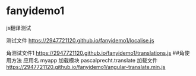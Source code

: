 # fanyidemo1
js翻译测试

测试文件
https://2947721120.github.io/fanyidemo1/localise.js

角测试文件1
https://2947721120.github.io/fanyidemo1/translations.js
##角使用方法
应用名
myapp
加载模块
pascalprecht.translate
加载文件
https://2947721120.github.io/fanyidemo1/angular-translate.min.js
